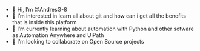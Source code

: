 - 👋 Hi, I’m @AndresG-8
- 👀 I’m interested in learn all about git and how can i get all the benefits that is inside this platform
- 🌱 I’m currently learning about automation with Python and other sotware as Automation Anywhere and UiPath
- 💞️ I’m looking to collaborate on Open Source projects

<!---
AndresG-8/AndresG-8 is a ✨ special ✨ repository because its `README.md` (this file) appears on your GitHub profile.
You can click the Preview link to take a look at your changes.
--->
